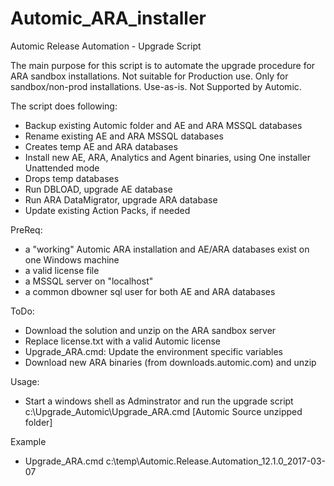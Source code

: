 # Automic_ARA_installer

Automic Release Automation - Upgrade Script

The main purpose for this script is to automate the upgrade procedure for ARA sandbox installations.
Not suitable for Production use. Only for sandbox/non-prod installations.
Use-as-is. Not Supported by Automic. 

The script does following:
- Backup existing Automic folder and AE and ARA MSSQL databases
- Rename existing AE and ARA MSSQL databases
- Creates temp AE and ARA databases
- Install new AE, ARA, Analytics and Agent binaries, using One installer Unattended mode
- Drops temp databases
- Run DBLOAD, upgrade AE database
- Run ARA DataMigrator, upgrade ARA database
- Update existing Action Packs, if needed

PreReq:
- a "working" Automic ARA installation and AE/ARA databases exist on one Windows machine
- a valid license file
- a MSSQL server on "localhost"
- a common dbowner sql user for both AE and ARA databases 

ToDo:
- Download the solution and unzip on the ARA sandbox server 
- Replace license.txt with a valid Automic license
- Upgrade_ARA.cmd: Update the environment specific variables
- Download new ARA binaries (from downloads.automic.com) and unzip 

Usage:
- Start a windows shell as Adminstrator and run the upgrade script
c:\Upgrade_Automic\Upgrade_ARA.cmd  [Automic Source unzipped folder]

Example
- Upgrade_ARA.cmd c:\temp\Automic.Release.Automation_12.1.0_2017-03-07




